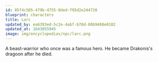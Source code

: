 ```yaml
---
id: 85f4c505-479b-4755-8ded-f95d2e244720
blueprint: characters
title: Larc
updated_by: ea6393ed-5c2e-4abf-b78d-80b9488e0102
updated_at: 1643055945
image: img/encyclopedias/npc/larc.png
---
```

A beast-warrior who once was a famous hero. He became Drakonis's dragoon after he died.